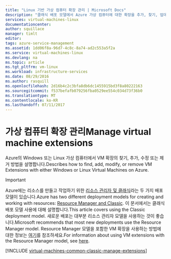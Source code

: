 ```yaml
---
title: "Linux 기반 가상 컴퓨터 확장 관리 | Microsoft Docs"
description: "클래식 배포 모델에서 Azure 가상 컴퓨터에 대한 확장을 추가, 찾기, 업데이트 및 제거하는 방법에 대해 설명합니다."
services: virtual-machines-linux
documentationcenter: 
author: squillace
manager: timlt
editor: 
tags: azure-service-management
ms.assetid: 1dd06f8a-96d7-4c8c-8a74-ad2c553a5f2a
ms.service: virtual-machines-linux
ms.devlang: na
ms.topic: article
ms.tgt_pltfrm: vm-linux
ms.workload: infrastructure-services
ms.date: 08/29/2016
ms.author: rasquill
ms.openlocfilehash: 2d16b4c2c3bfa8db6dc1455915bd3f8a80222163
ms.sourcegitcommit: f537befafb079256fba0529ee554c034d73f36b0
ms.translationtype: MT
ms.contentlocale: ko-KR
ms.lasthandoff: 07/11/2017
---
```

# <a name="manage-virtual-machine-extensions"></a><span data-ttu-id="3564e-103">가상 컴퓨터 확장 관리</span><span class="sxs-lookup"><span data-stu-id="3564e-103">Manage virtual machine extensions</span></span>
<span data-ttu-id="3564e-104">Azure의 Windows 또는 Linux 가상 컴퓨터에서 VM 확장의 찾기, 추가, 수정 또는 제거 방법을 설명합니다.</span><span class="sxs-lookup"><span data-stu-id="3564e-104">Describes how to find, add, modify, or remove VM Extensions with either Windows or Linux Virtual Machines on Azure.</span></span>

> [!IMPORTANT] 
> <span data-ttu-id="3564e-105">Azure에는 리소스를 만들고 작업하기 위한 [리소스 관리자 및 클래식](../../../resource-manager-deployment-model.md)라는 두 가지 배포 모델이 있습니다.</span><span class="sxs-lookup"><span data-stu-id="3564e-105">Azure has two different deployment models for creating and working with resources: [Resource Manager and Classic](../../../resource-manager-deployment-model.md).</span></span> <span data-ttu-id="3564e-106">이 문서에서는 클래식 배포 모델 사용에 대해 설명합니다.</span><span class="sxs-lookup"><span data-stu-id="3564e-106">This article covers using the Classic deployment model.</span></span> <span data-ttu-id="3564e-107">새로운 배포는 대부분 리소스 관리자 모델을 사용하는 것이 좋습니다.</span><span class="sxs-lookup"><span data-stu-id="3564e-107">Microsoft recommends that most new deployments use the Resource Manager model.</span></span> <span data-ttu-id="3564e-108">Resource Manager 모델을 포함한 VM 확장을 사용하는 방법에 대한 정보는 [여기](../extensions-features.md?toc=%2fazure%2fvirtual-machines%2flinux%2ftoc.json)를 참조하세요.</span><span class="sxs-lookup"><span data-stu-id="3564e-108">For information about using VM extensions with the Resource Manager model, see [here](../extensions-features.md?toc=%2fazure%2fvirtual-machines%2flinux%2ftoc.json).</span></span>

[!INCLUDE [virtual-machines-common-classic-manage-extensions](../../../../includes/virtual-machines-common-classic-manage-extensions.md)]

